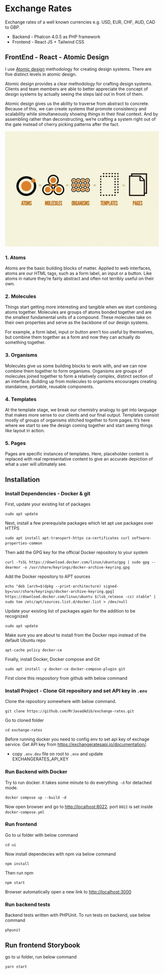 # Exchange Rates

Exchange rates of a well known currencies e.g. USD, EUR, CHF, AUD, CAD to GBP.

- Backend - Phalcon 4.0.5 as PHP framework
- Frontend - React JS + Tailwind CSS

## FrontEnd - React - Atomic Design

I use [Atomic design](https://bradfrost.com/blog/post/atomic-web-design/) methodology for creating design systems. There are five distinct levels in atomic design.

Atomic design provides a clear methodology for crafting design systems. Clients and team members are able to better appreciate the concept of design systems by actually seeing the steps laid out in front of them.

Atomic design gives us the ability to traverse from abstract to concrete. Because of this, we can create systems that promote consistency and scalability while simultaneously showing things in their final context. And by assembling rather than deconstructing, we’re crafting a system right out of the gate instead of cherry picking patterns after the fact.

![Atomic Design](doc/atomic-design.jpg?raw=true "Atomic Design")

### 1. Atoms

Atoms are the basic building blocks of matter. Applied to web interfaces, atoms are our HTML tags, such as a form label, an input or a button. Like atoms in nature they’re fairly abstract and often not terribly useful on their own.

### 2. Molecules

Things start getting more interesting and tangible when we start combining atoms together. Molecules are groups of atoms bonded together and are the smallest fundamental units of a compound. These molecules take on their own properties and serve as the backbone of our design systems.

For example, a form label, input or button aren’t too useful by themselves, but combine them together as a form and now they can actually do something together.

### 3. Organisms

Molecules give us some building blocks to work with, and we can now combine them together to form organisms. Organisms are groups of molecules joined together to form a relatively complex, distinct section of an interface. Building up from molecules to organisms encourages creating standalone, portable, reusable components.

### 4. Templates

At the template stage, we break our chemistry analogy to get into language that makes more sense to our clients and our final output. Templates consist mostly of groups of organisms stitched together to form pages. It’s here where we start to see the design coming together and start seeing things like layout in action.

### 5. Pages

Pages are specific instances of templates. Here, placeholder content is replaced with real representative content to give an accurate depiction of what a user will ultimately see.

## Installation

### Install Dependencies - Docker & git

First, update your existing list of packages

`sudo apt update`

Next, install a few prerequisite packages which let apt use packages over HTTPS

`sudo apt install apt-transport-https ca-certificates curl software-properties-common`

Then add the GPG key for the official Docker repository to your system

`curl -fsSL https://download.docker.com/linux/ubuntu/gpg | sudo gpg --dearmor -o /usr/share/keyrings/docker-archive-keyring.gpg`

Add the Docker repository to APT sources

`echo "deb [arch=$(dpkg --print-architecture) signed-by=/usr/share/keyrings/docker-archive-keyring.gpg] https://download.docker.com/linux/ubuntu $(lsb_release -cs) stable" | sudo tee /etc/apt/sources.list.d/docker.list > /dev/null`

Update your existing list of packages again for the addition to be recognized

`sudo apt update`

Make sure you are about to install from the Docker repo instead of the default Ubuntu repo

`apt-cache policy docker-ce`

Finally, install Docker, Docker compose and Git

`sudo apt install -y docker-ce docker-compose-plugin git`

First clone this respository from github with below command

### Install Project - Clone Git repository and set API key in `.env`

Clone the repository somewhere with below command.

`git clone https://github.com/MrJavadAdib/exchange-rates.git`

Go to cloned folder

`cd exchange-rates`

Before running docker you need to config env to set api key of exchage service. Get API key from <https://exchangeratesapi.io/documentation/>.

- copy `.env.dev` file on root to `.env` and update EXCHANGERATES_API_KEY

### Run Backend with Docker

Try to run docker. it takes some minute to do everything. `-d` for detached mode.

`docker compose up --build -d`

Now open browser and go to <http://localhost:8022>. port `8022` is set inside `docker-compose.yml`

### Run frontend

Go to ui folder with below command

`cd ui`

Now install dependecies with npm via below command

`npm install`

Then run npm

`npm start`

Browser automatically open a new link to <http://localhost:3000>

### Run backend tests

Backend tests written with PHPUnit. To run tests on backend, use below command

`phpunit`

## Run frontend Storybook

go to ui folder, run below command

`yarn start`
